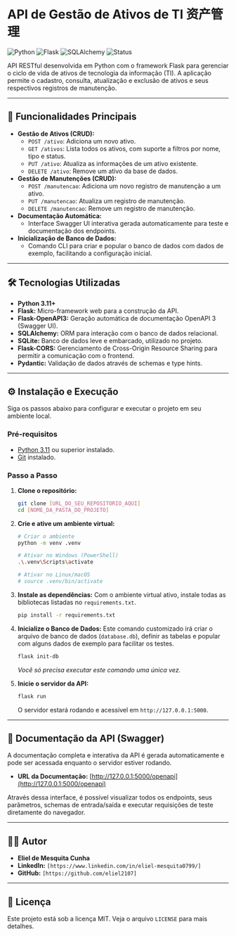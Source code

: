 #  API de Gestão de Ativos de TI 资产管理

![Python](https://img.shields.io/badge/Python-3.11+-blue?style=for-the-badge&logo=python&logoColor=white)
![Flask](https://img.shields.io/badge/Flask-2.3-black?style=for-the-badge&logo=flask&logoColor=white)
![SQLAlchemy](https://img.shields.io/badge/SQLAlchemy-2.0-red?style=for-the-badge&logo=sqlalchemy&logoColor=white)
![Status](https://img.shields.io/badge/Status-Concluído-brightgreen?style=for-the-badge)

API RESTful desenvolvida em Python com o framework Flask para gerenciar o ciclo de vida de ativos de tecnologia da informação (TI). A aplicação permite o cadastro, consulta, atualização e exclusão de ativos e seus respectivos registros de manutenção.

---

## 🚀 Funcionalidades Principais

* **Gestão de Ativos (CRUD):**
    * `POST /ativo`: Adiciona um novo ativo.
    * `GET /ativos`: Lista todos os ativos, com suporte a filtros por nome, tipo e status.
    * `PUT /ativo`: Atualiza as informações de um ativo existente.
    * `DELETE /ativo`: Remove um ativo da base de dados.
* **Gestão de Manutenções (CRUD):**
    * `POST /manutencao`: Adiciona um novo registro de manutenção a um ativo.
    * `PUT /manutencao`: Atualiza um registro de manutenção.
    * `DELETE /manutencao`: Remove um registro de manutenção.
* **Documentação Automática:**
    * Interface Swagger UI interativa gerada automaticamente para teste e documentação dos endpoints.
* **Inicialização de Banco de Dados:**
    * Comando CLI para criar e popular o banco de dados com dados de exemplo, facilitando a configuração inicial.

---

## 🛠️ Tecnologias Utilizadas

* **Python 3.11+**
* **Flask:** Micro-framework web para a construção da API.
* **Flask-OpenAPI3:** Geração automática de documentação OpenAPI 3 (Swagger UI).
* **SQLAlchemy:** ORM para interação com o banco de dados relacional.
* **SQLite:** Banco de dados leve e embarcado, utilizado no projeto.
* **Flask-CORS:** Gerenciamento de Cross-Origin Resource Sharing para permitir a comunicação com o frontend.
* **Pydantic:** Validação de dados através de schemas e type hints.

---

## ⚙️ Instalação e Execução

Siga os passos abaixo para configurar e executar o projeto em seu ambiente local.

### Pré-requisitos

* [Python 3.11](https://www.python.org/downloads/) ou superior instalado.
* [Git](https://git-scm.com/) instalado.

### Passo a Passo

1.  **Clone o repositório:**
    ```bash
    git clone [URL_DO_SEU_REPOSITORIO_AQUI]
    cd [NOME_DA_PASTA_DO_PROJETO]
    ```

2.  **Crie e ative um ambiente virtual:**
    ```bash
    # Criar o ambiente
    python -m venv .venv

    # Ativar no Windows (PowerShell)
    .\.venv\Scripts\activate

    # Ativar no Linux/macOS
    # source .venv/bin/activate
    ```

3.  **Instale as dependências:**
    Com o ambiente virtual ativo, instale todas as bibliotecas listadas no `requirements.txt`.
    ```bash
    pip install -r requirements.txt
    ```

4.  **Inicialize o Banco de Dados:**
    Este comando customizado irá criar o arquivo de banco de dados (`database.db`), definir as tabelas e popular com alguns dados de exemplo para facilitar os testes.
    ```bash
    flask init-db
    ```
    *Você só precisa executar este comando uma única vez.*

5.  **Inicie o servidor da API:**
    ```bash
    flask run
    ```
    O servidor estará rodando e acessível em `http://127.0.0.1:5000`.

---

## 📖 Documentação da API (Swagger)

A documentação completa e interativa da API é gerada automaticamente e pode ser acessada enquanto o servidor estiver rodando.

* **URL da Documentação:** [http://127.0.0.1:5000/openapi](http://127.0.0.1:5000/openapi)

Através dessa interface, é possível visualizar todos os endpoints, seus parâmetros, schemas de entrada/saída e executar requisições de teste diretamente do navegador.

---

## 👨‍💻 Autor

* **Eliel de Mesquita Cunha**
* **LinkedIn:** `[https://www.linkedin.com/in/eliel-mesquita0799/]`
* **GitHub:** `[https://github.com/eliel2107]`

---

## 📜 Licença

Este projeto está sob a licença MIT. Veja o arquivo `LICENSE` para mais detalhes.